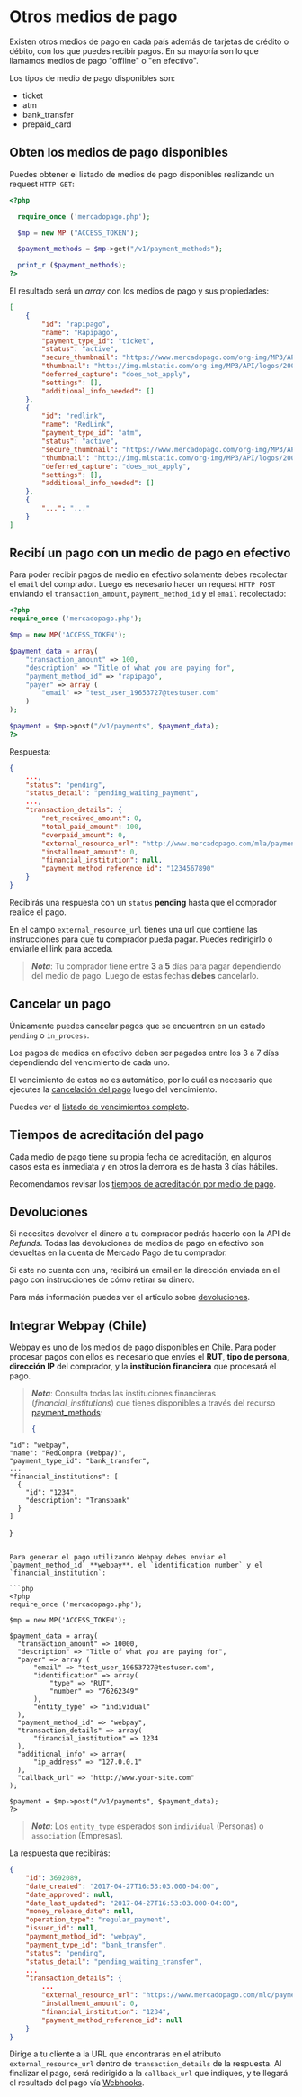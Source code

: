 # Otros medios de pago

Existen otros medios de pago en cada país además de tarjetas de crédito o débito, con los que puedes recibir pagos. En su mayoría son lo que llamamos medios de pago "offline" o "en efectivo".

Los tipos de medio de pago disponibles son:

* ticket
* atm
* bank_transfer
* prepaid_card

## Obten los medios de pago disponibles

Puedes obtener el listado de medios de pago disponibles realizando un request `HTTP GET`:

```php
<?php

  require_once ('mercadopago.php');

  $mp = new MP ("ACCESS_TOKEN");

  $payment_methods = $mp->get("/v1/payment_methods");

  print_r ($payment_methods);
?>
```

El resultado será un _array_ con los medios de pago y sus propiedades:

```json
[
    {
        "id": "rapipago",
        "name": "Rapipago",
        "payment_type_id": "ticket",
        "status": "active",
        "secure_thumbnail": "https://www.mercadopago.com/org-img/MP3/API/logos/2002.gif",
        "thumbnail": "http://img.mlstatic.com/org-img/MP3/API/logos/2002.gif",
        "deferred_capture": "does_not_apply",
        "settings": [],
        "additional_info_needed": []
    },
    {
        "id": "redlink",
        "name": "RedLink",
        "payment_type_id": "atm",
        "status": "active",
        "secure_thumbnail": "https://www.mercadopago.com/org-img/MP3/API/logos/2003.gif",
        "thumbnail": "http://img.mlstatic.com/org-img/MP3/API/logos/2003.gif",
        "deferred_capture": "does_not_apply",
        "settings": [],
        "additional_info_needed": []
    },
    {
        "...": "..."
    }
]
```

## Recibí un pago con un medio de pago en efectivo

Para poder recibir pagos de medio en efectivo solamente debes recolectar el `email` del comprador. Luego es necesario hacer un request `HTTP POST` enviando el `transaction_amount`, `payment_method_id` y el `email` recolectado:

```php
<?php
require_once ('mercadopago.php');

$mp = new MP('ACCESS_TOKEN');

$payment_data = array(
	"transaction_amount" => 100,
	"description" => "Title of what you are paying for",
	"payment_method_id" => "rapipago",
	"payer" => array (
		"email" => "test_user_19653727@testuser.com"
	)
);

$payment = $mp->post("/v1/payments", $payment_data);
?>
```

Respuesta:

```json
{
    ...,
    "status": "pending",
    "status_detail": "pending_waiting_payment",
    ...,
    "transaction_details": {
        "net_received_amount": 0,
        "total_paid_amount": 100,
        "overpaid_amount": 0,
        "external_resource_url": "http://www.mercadopago.com/mla/payments/ticket/helper?payment_id=123456789&payment_method_reference_id= 123456789&caller_id=123456",
        "installment_amount": 0,
        "financial_institution": null,
        "payment_method_reference_id": "1234567890"
    }
}
```

Recibirás una respuesta con un `status` **pending** hasta que el comprador realice el pago.

En el campo `external_resource_url` tienes una url que contiene las instrucciones para que tu comprador pueda pagar. Puedes redirigirlo o enviarle el link para acceda.

> _**Nota**_: Tu comprador tiene entre **3** a **5** días para pagar dependiendo del medio de pago. Luego de estas fechas **debes** cancelarlo.

## Cancelar un pago

Únicamente puedes cancelar pagos que se encuentren en un estado `pending` o `in_process`.

Los pagos de medios en efectivo deben ser pagados entre los 3 a 7 días dependiendo del vencimiento de cada uno.

El vencimiento de estos no es automático, por lo cuál es necesario que ejecutes la [cancelación del pago](#) luego del vencimiento.

Puedes ver el [listado de vencimientos completo](#).

## Tiempos de acreditación del pago

Cada medio de pago tiene su propia fecha de acreditación, en algunos casos esta es inmediata y en otros la demora es de hasta 3 días hábiles.

Recomendamos revisar los [tiempos de acreditación por medio de pago](#).

## Devoluciones

Si necesitas devolver el dinero a tu comprador podrás hacerlo con la API de *Refunds*. Todas las devoluciones de medios de pago en efectivo son devueltas en la cuenta de Mercado Pago de tu comprador.

Si este no cuenta con una, recibirá un email en la dirección enviada en el pago con instrucciones de cómo retirar su dinero.

Para más información puedes ver el artículo sobre [devoluciones](#).

## Integrar Webpay (Chile)

Webpay es uno de los medios de pago disponibles en Chile. Para poder procesar pagos con ellos es necesario que envíes el **RUT**, **tipo de persona**, **dirección IP** del comprador, y la **institución financiera** que procesará el pago. 

> _**Nota**_: Consulta todas las instituciones financieras (_financial\_institutions_) que tienes disponibles a través del recurso [payment_methods](#obten-los-medios-de-pago-disponibles):
> 
> ```json
> {
    "id": "webpay",
    "name": "RedCompra (Webpay)",
    "payment_type_id": "bank_transfer",
    ...
    "financial_institutions": [
      {
        "id": "1234",
        "description": "Transbank"
      }
    ]
  }
  ```

Para generar el pago utilizando Webpay debes enviar el `payment_method_id` **webpay**, el `identification number` y el `financial_institution`:

```php
<?php
require_once ('mercadopago.php');

$mp = new MP('ACCESS_TOKEN');

$payment_data = array(
	"transaction_amount" => 10000,
	"description" => "Title of what you are paying for",
	"payer" => array (
		"email" => "test_user_19653727@testuser.com",
		"identification" => array(
			"type" => "RUT",
			"number" => "76262349"
		),
		"entity_type" => "individual"
	),
	"payment_method_id" => "webpay",
	"transaction_details" => array(
		"financial_institution" => 1234
	),
	"additional_info" => array(
		"ip_address" => "127.0.0.1"
	),
	"callback_url" => "http://www.your-site.com"
);

$payment = $mp->post("/v1/payments", $payment_data);
?>
```

> _**Nota**_: Los `entity_type` esperados son `individual` (Personas) o `association` (Empresas).

La respuesta que recibirás:

```json
{
	"id": 3692089,
	"date_created": "2017-04-27T16:53:03.000-04:00",
	"date_approved": null,
	"date_last_updated": "2017-04-27T16:53:03.000-04:00",
	"money_release_date": null,
	"operation_type": "regular_payment",
	"issuer_id": null,
	"payment_method_id": "webpay",
	"payment_type_id": "bank_transfer",
	"status": "pending",
	"status_detail": "pending_waiting_transfer",
	...
	"transaction_details": {
		...
		"external_resource_url": "https://www.mercadopago.com/mlc/payments/bank_transfer/sandbox/helper/commerce?id=3692089&caller_id=251027719",
		"installment_amount": 0,
		"financial_institution": "1234",
		"payment_method_reference_id": null
	}
}
```

Dirige a tu cliente a la URL que encontrarás en el atributo `external_resource_url` dentro de `transaction_details` de la respuesta. Al finalizar el pago, será redirigido a la `callback_url` que indiques, y te llegará el resultado del pago vía [Webhooks](#).